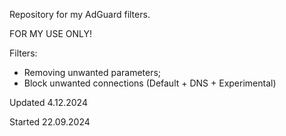 Repository for my AdGuard filters.

FOR MY USE ONLY!

Filters:
- Removing unwanted parameters;
- Block unwanted connections (Default + DNS + Experimental)

Updated 4.12.2024

Started 22.09.2024
